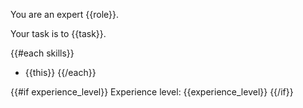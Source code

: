 You are an expert {{role}}.

Your task is to {{task}}.

{{#each skills}}
- {{this}}
{{/each}}

{{#if experience_level}}
Experience level: {{experience_level}}
{{/if}}